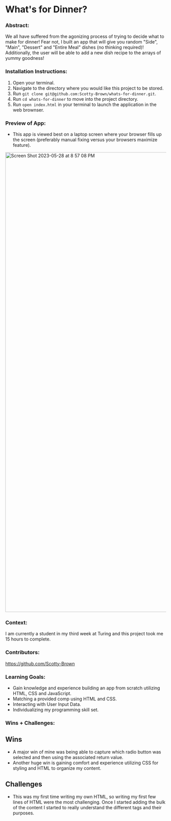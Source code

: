 # What's for Dinner? 

### Abstract:
We all have suffered from the agonizing process of trying to decide what to make for dinner! Fear not, I built an app that 
will give you random "Side", "Main", "Dessert" and "Entire Meal" dishes (no thinking required)! Additionally, the user will be able to 
add a new dish recipe to the arrays of yummy goodness!

### Installation Instructions:
1. Open your terminal.
2. Navigate to the directory where you would like this project to be stored.
3. Run `git clone git@github.com:Scotty-Brown/whats-for-dinner.git`.
4. Run `cd whats-for-dinner` to move into the project directory.
5. Run `open index.html` in your terminal to launch the application in the web brownser. 

### Preview of App:
* This app is viewed best on a laptop screen where your browser fills up the screen (preferably manual fixing versus your browsers maximize feature).
<img width="1438" alt="Screen Shot 2023-05-28 at 8 57 08 PM" src="https://github.com/Scotty-Brown/whats-for-dinner/assets/130028791/11b2d474-8d9f-4381-a689-00e6090cb909">


### Context:
I am currently a student in my third week at Turing and this project took me 15 hours to complete.

### Contributors:
https://github.com/Scotty-Brown

### Learning Goals:
- Gain knowledge and experience building an app from scratch utilizing HTML, CSS and JavaScript.
- Matching a provided comp using HTML and CSS.
- Interacting with User Input Data.
- Individualizing my programming skill set.

### Wins + Challenges:
## Wins
- A major win of mine was being able to capture which radio button was selected and then using the associated return value.
- Another huge win is gaining comfort and experience utilizing CSS for styling and HTML to organize my content.

## Challenges
- This was my first time writing my own HTML, so writing my first few lines of HTML were the most challenging. Once I started adding the bulk of the content I started to really understand the different tags and their purposes.
